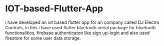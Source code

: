 # IOT-based-Flutter-App
 i have developed an iot based flutter app for an company called DJ Electro Controls, in this i have used flutter bluetooth serial package for bluetooth functionalities, firebase authenticaton like sign up-login and also used firestore for some user data storage.

